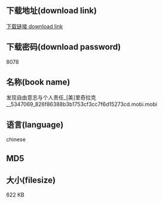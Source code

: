 ## 下载地址(download link)
[下载链接 download link](https://tutu365.netlify.app/?s=%E5%8F%91%E7%8E%B0%E8%87%AA%E7%94%B1%E6%84%8F%E5%BF%97%E4%B8%8E%E4%B8%AA%E4%BA%BA%E8%B4%A3%E4%BB%BB_%5B%E7%BE%8E%5D%E9%87%8C%E5%A5%87%E6%8B%89%E5%85%8B__5347069_826f86388b3b1753cf3cc7f6d15273cd.mobi)

## 下载密码(download password)
8078

## 名称(book name)
发现自由意志与个人责任_[美]里奇拉克__5347069_826f86388b3b1753cf3cc7f6d15273cd.mobi.mobi

## 语言(language)
chinese

## MD5


## 大小(filesize)
622 KB
